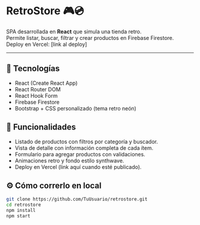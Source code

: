 # RetroStore 🎮💿

SPA desarrollada en **React** que simula una tienda retro.  
Permite listar, buscar, filtrar y crear productos en Firebase Firestore.  
Deploy en Vercel: [link al deploy]

---

## 🚀 Tecnologías
- React (Create React App)
- React Router DOM
- React Hook Form
- Firebase Firestore
- Bootstrap + CSS personalizado (tema retro neón)

## 📑 Funcionalidades
- Listado de productos con filtros por categoría y buscador.
- Vista de detalle con información completa de cada ítem.
- Formulario para agregar productos con validaciones.
- Animaciones retro y fondo estilo synthwave.
- Deploy en Vercel (link aquí cuando esté publicado).

## ⚙️ Cómo correrlo en local
```bash
git clone https://github.com/TuUsuario/retrostore.git
cd retrostore
npm install
npm start
